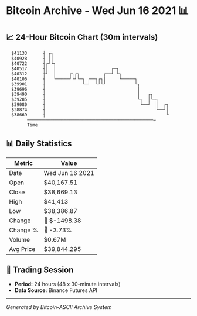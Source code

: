 # Bitcoin Archive - Wed Jun 16 2021 📊

## 📈 24-Hour Bitcoin Chart (30m intervals)

```
  $41133      ┤ ┌┐                                             
  $40928      ┤ ││                                             
  $40722      ┤┌┘└┐                                            
  $40517      ┤│  │                     ┌─┐                    
  $40312      ┼┘  │     ┌┐┌┐         ┌──┘ └┐                   
  $40106      ┤   └─────┘└┘└─┐ ┌──┐┌┐│     └─────┐             
  $39901      ┤              └─┘  └┘└┘           └┐            
  $39696      ┤                                   │            
  $39490      ┤                                   │   ┌┐       
  $39285      ┤                                   └┐  │└─┐     
  $39080      ┤                                    └──┘  │  ┌┐ 
  $38874      ┤                                          └──┘│ 
  $38669      ┤                                              └ 
        ────────────────────────────────────────────────→
        Time
```

## 📊 Daily Statistics

| Metric | Value |
|--------|-------|
| Date | Wed Jun 16 2021 |
| Open | $40,167.51 |
| Close | $38,669.13 |
| High | $41,413 |
| Low | $38,386.87 |
| Change | 🔴 $-1498.38 |
| Change % | 🔴 -3.73% |
| Volume | $0.67M |
| Avg Price | $39,844.295 |

## 📅 Trading Session

- **Period:** 24 hours (48 x 30-minute intervals)
- **Data Source:** Binance Futures API

---
*Generated by Bitcoin-ASCII Archive System*
